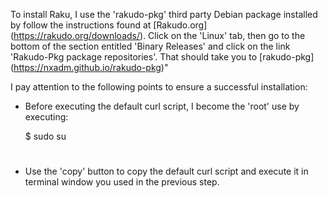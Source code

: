 To install Raku, I use the 'rakudo-pkg' third party Debian package
installed by follow the instructions found at
[Rakudo.org]
(https://rakudo.org/downloads/). Click on the 'Linux' tab,
then go to the bottom of the section entitled 'Binary Releases'
and click on the link 'Rakudo-Pkg package repositories'.
That should take you to
[rakudo-pkg]
(https://nxadm.github.io/rakudo-pkg)"

I pay attention to the following points to ensure a successful
installation:

+ Before executing the default curl script, I become the 'root'
  use by executing:

    $ sudo su
    #

+ Use the 'copy' button to copy the default curl script and execute
  it in terminal window you used in the previous step.

